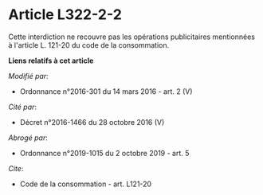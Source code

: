# Article L322-2-2

Cette interdiction ne recouvre pas les opérations publicitaires mentionnées à l'article L. 121-20 du code de la consommation.

**Liens relatifs à cet article**

_Modifié par_:

  - Ordonnance n°2016-301 du 14 mars 2016 - art. 2 (V)

_Cité par_:

  - Décret n°2016-1466 du 28 octobre 2016 (V)

_Abrogé par_:

  - Ordonnance n°2019-1015 du 2 octobre 2019 - art. 5

_Cite_:

  - Code de la consommation - art. L121-20
